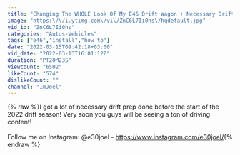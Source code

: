 ```yaml
---
title: "Changing The WHOLE Look Of My E46 Drift Wagon + Necessary Drift Prep"
image: "https:\/\/i.ytimg.com\/vi\/ZnC6L7Ii0hs\/hqdefault.jpg"
vid_id: "ZnC6L7Ii0hs"
categories: "Autos-Vehicles"
tags: ["e46","install","how to"]
date: "2022-03-15T09:42:18+03:00"
vid_date: "2022-03-13T16:01:12Z"
duration: "PT20M23S"
viewcount: "6502"
likeCount: "574"
dislikeCount: ""
channel: "ImJoel"
---
```

{% raw %}I got a lot of necessary drift prep done before the start of the 2022 drift season! Very soon you guys will be seeing a ton of driving content!<br /><br />Follow me on Instagram: @e30joel - <a rel="nofollow" target="blank" href="https://www.instagram.com/e30joel/">https://www.instagram.com/e30joel/</a>{% endraw %}
